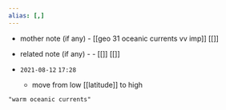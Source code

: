 ```yaml
---
alias: [,]
---
```

- mother note (if any)
		- [[geo 31 oceanic currents vv imp]] [[]]
- related note (if any) -
		- [[]] [[]]


- `2021-08-12`  `17:28`
	- move from low [[latitude]] to high

```query
"warm oceanic currents"
```
